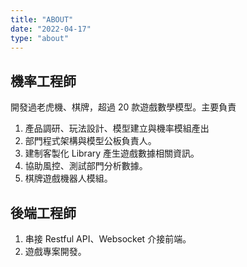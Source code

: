 ```yaml
---
title: "ABOUT"
date: "2022-04-17"
type: "about"
---
```


## 機率工程師  

開發過⽼虎機、棋牌，超過 20 款遊戲數學模型。主要負責

1. 產品調研、玩法設計、模型建⽴與機率模組產出
2. 部⾨程式架構與模型公板負責⼈。
3. 建制客製化 Library 產⽣遊戲數據相關資訊。
4. 協助⾵控、測試部門分析數據。
5. 棋牌遊戲機器人模組。

## 後端工程師

1. 串接 Restful API、Websocket 介接前端。
2. 遊戲專案開發。
